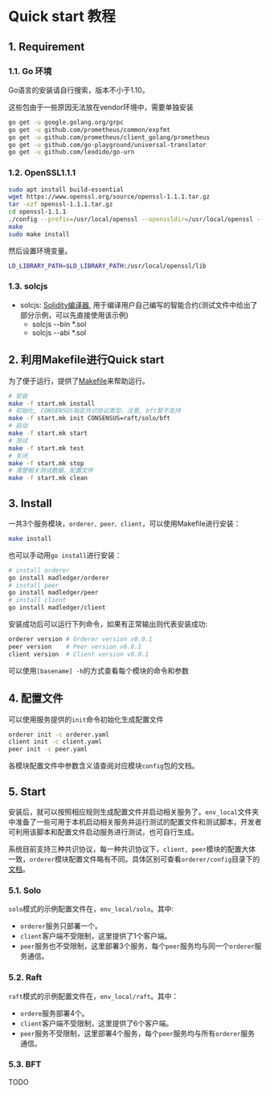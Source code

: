# Quick start 教程

## 1. Requirement

### 1.1. Go 环境

Go语言的安装请自行搜索，版本不小于1.10。

这些包由于一些原因无法放在vendor环境中，需要单独安装

```bash
go get -u google.golang.org/grpc
go get -u github.com/prometheus/common/expfmt
go get -u github.com/prometheus/client_golang/prometheus
go get -u github.com/go-playground/universal-translator
go get -u github.com/leodido/go-urn
```

### 1.2. OpenSSL1.1.1

```sh
sudo apt install build-essential
wget https://www.openssl.org/source/openssl-1.1.1.tar.gz
tar -xzf openssl-1.1.1.tar.gz
cd openssl-1.1.1
./config --prefix=/usr/local/openssl --openssldir=/usr/local/openssl --shared
make
sudo make install
```

然后设置环境变量。

```bash
LD_LIBRARY_PATH=$LD_LIBRARY_PATH:/usr/local/openssl/lib
```

### 1.3. solcjs
- solcjs: [Solidity编译器](https://github.com/ethereum/solc-js), 用于编译用户自己编写的智能合约(测试文件中给出了部分示例，可以先直接使用该示例)
  - solcjs --bin *.sol
  - solcjs --abi *.sol

## 2. 利用Makefile进行Quick start

为了便于运行，提供了[Makefile](start.mk)来帮助运行。

```bash
# 安装
make -f start.mk install
# 初始化, CONSENSUS指定共识协议类型，注意, bft暂不支持
make -f start.mk init CONSENSUS=raft/solo/bft
# 启动
make -f start.mk start
# 测试
make -f start.mk test
# 关闭
make -f start.mk stop
# 清楚相关测试数据，配置文件
make -f start.mk clean
```

## 3. Install

一共3个服务模块，`orderer、peer、client`，可以使用Makefile进行安装：

```bash
make install
```

也可以手动用`go install`进行安装：

```bash
# install orderer
go install madledger/orderer
# install peer
go install madledger/peer
# install client
go install madledger/client
```

安装成功后可以运行下列命令，如果有正常输出则代表安装成功:

```bash
orderer version # Orderer version v0.0.1
peer version    # Peer version v0.0.1
client version  # Client version v0.0.1
```

可以使用`[basename] -h`的方式查看每个模块的命令和参数

## 4. 配置文件

可以使用服务提供的`init`命令初始化生成配置文件

```bash
orderer init -c orderer.yaml
client init -c client.yaml
peer init -c peer.yaml
```

各模块配置文件中参数含义请查阅对应模块`config`包的文档。

## 5. Start

安装后，就可以按照相应规则生成配置文件并启动相关服务了。`env_local`文件夹中准备了一些可用于本机启动相关服务并运行测试的配置文件和测试脚本，开发者可利用该脚本和配置文件启动服务进行测试，也可自行生成。

系统目前支持三种共识协议，每一种共识协议下，`client, peer`模块的配置大体一致，`orderer`模块配置文件略有不同。具体区别可查看`orderer/config`目录下的[文档](orderer/conifig/README.md)。

### 5.1. Solo

`solo`模式的示例配置文件在，`env_local/solo`。其中:

- `orderer`服务只部署一个。
- `client`客户端不受限制，这里提供了1个客户端。
- `peer`服务也不受限制，这里部署3个服务，每个`peer`服务均与同一个`orderer`服务通信。

### 5.2. Raft

`raft`模式的示例配置文件在，`env_local/raft`。其中：

- `ordere`服务部署4个。
- `client`客户端不受限制，这里提供了6个客户端。
- `peer`服务不受限制，这里部署4个服务，每个`peer`服务均与所有`orderer`服务通信。

### 5.3. BFT

TODO
